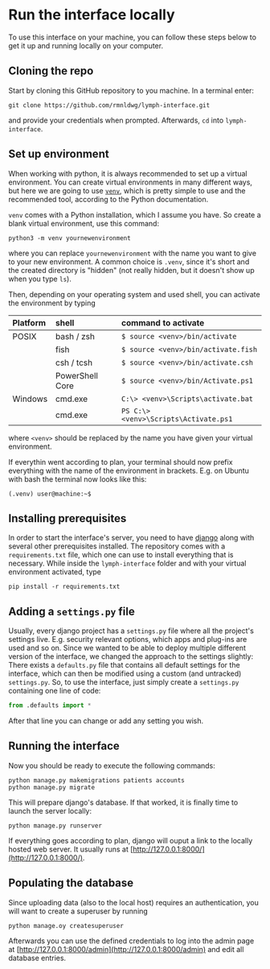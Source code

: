 # Run the interface locally

To use this interface on your machine, you can follow these steps below to get it up and running locally on your computer.


## Cloning the repo

Start by cloning this GitHub repository to you machine. In a terminal enter:

```shell
git clone https://github.com/rmnldwg/lymph-interface.git
```

and provide your credentials when prompted. Afterwards, ``cd`` into ``lymph-interface``.


## Set up environment

When working with python, it is always recommended to set up a virtual environment. You can create virtual environments in many different ways, but here we are going to use [``venv``](https://docs.python.org/3/library/venv.html), which is pretty simple to use and the recommended tool, according to the Python documentation.

``venv`` comes with a Python installation, which I assume you have. So create a blank virtual environment, use this command:

```shell
python3 -m venv yournewenvironment
```

where you can replace ``yournewenvironment`` with the name you want to give to your new environment. A common choice is ``.venv``, since it's short and the created directory is "hidden" (not really hidden, but it doesn't show up when you type ``ls``).

Then, depending on your operating system and used shell, you can activate the environment by typing

| Platform | shell           | command to activate                     |
| :------- | :-------------- | :-------------------------------------- |
| POSIX    | bash / zsh      | ``$ source <venv>/bin/activate``        |
|          | fish            | ``$ source <venv>/bin/activate.fish``   |
|          | csh / tcsh      | ``$ source <venv>/bin/activate.csh``    |
|          | PowerShell Core | ``$ source <venv>/bin/Activate.ps1``    |
| Windows  | cmd.exe         | ``C:\> <venv>\Scripts\activate.bat``    |
|          | cmd.exe         | ``PS C:\> <venv>\Scripts\Activate.ps1`` |

where ``<venv>`` should be replaced by the name you have given your virtual environment.

If everythin went according to plan, your terminal should now prefix everything with the name of the environment in brackets. E.g. on Ubuntu with bash the terminal now looks like this:

```shell
(.venv) user@machine:~$
```


## Installing prerequisites

In order to start the interface's server, you need to have [django](https://www.djangoproject.com/) along with several other prerequisites installed. The repository comes with a ``requirements.txt`` file, which one can use to install everything that is necessary. While inside the ``lymph-interface`` folder and with your virtual environment activated, type

```shell
pip install -r requirements.txt
```


## Adding a `settings.py` file

Usually, every django project has a `settings.py` file where all the project's settings live. E.g. security relevant options, which apps and plug-ins are used and so on. Since we wanted to be able to deploy multiple different version of the interface, we changed the approach to the settings slightly: There exists a `defaults.py` file that contains all default settings for the interface, which can then be modified using a custom (and untracked) `settings.py`. So, to use the interface, just simply create a `settings.py` containing one line of code:

```python
from .defaults import *
```

After that line you can change or add any setting you wish.


## Running the interface

Now you should be ready to execute the following commands:

```shell
python manage.py makemigrations patients accounts
python manage.py migrate
```

This will prepare django's database. If that worked, it is finally time to launch the server locally:

```shell
python manage.py runserver
```

If everything goes according to plan, django will ouput a link to the locally hosted web server. It usually runs at [http://127.0.0.1:8000/](http://127.0.0.1:8000/).


## Populating the database

Since uploading data (also to the local host) requires an authentication, you will want to create a superuser by running

```shell
python manage.oy createsuperuser
```

Afterwards you can use the defined credentials to log into the admin page at [http://127.0.0.1:8000/admin](http://127.0.0.1:8000/admin) and edit all database entries.
